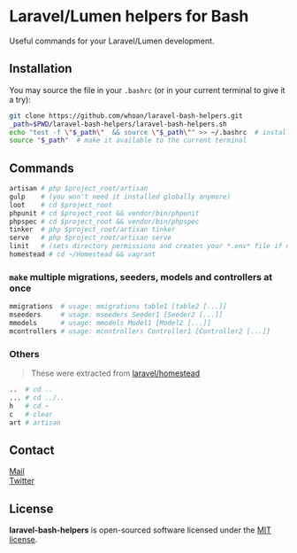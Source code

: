 Laravel/Lumen helpers for Bash
==============================

Useful commands for your Laravel/Lumen development.

## Installation

You may source the file in your `.bashrc` (or in your current terminal to give it a try):

```bash
git clone https://github.com/whoan/laravel-bash-helpers.git
_path=$PWD/laravel-bash-helpers/laravel-bash-helpers.sh
echo "test -f \"$_path\"  && source \"$_path\"" >> ~/.bashrc  # install it in your .bashrc
source "$_path"  # make it available to the current terminal
```

## Commands

```bash
artisan # php $project_root/artisan
gulp    # (you won't need it installed globally anymore)
loot    # cd $project_root
phpunit # cd $project_root && vendor/bin/phpunit
phpspec # cd $project_root && vendor/bin/phpspec
tinker  # php $project_root/artisan tinker
serve   # php $project_root/artisan serve
linit   # (sets directory permissions and creates your *.env* file if necessary)
homestead # cd ~/Homestead && vagrant
```

### `make` multiple migrations, seeders, models and controllers at once

```bash
mmigrations  # usage: mmigrations table1 [table2 [...]]
mseeders     # usage: mseeders Seeder1 [Seeder2 [...]]
mmodels      # usage: mmodels Model1 [Model2 [...]]
mcontrollers # usage: mcontrollers Controller1 [Controller2 [...]]
```

### Others

> These were extracted from [laravel/homestead][laravel-homestead]

```bash
..  # cd ..
... # cd ../..
h   # cd ~
c   # clear
art # artisan
```

## Contact

[Mail][mail]  
[Twitter][twitter]

## License

**laravel-bash-helpers** is open-sourced software licensed under the [MIT license](http://opensource.org/licenses/MIT).

[mail]: mailto:abadiejuan@hotmail.com
[twitter]: https://twitter.com/_whoan_
[laravel-homestead]: https://github.com/laravel/homestead
